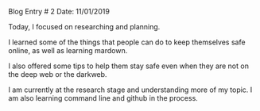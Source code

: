 Blog Entry # 2					     Date: 11/01/2019

Today, I focused on researching and planning.   

I learned some of the things that people can do to keep themselves safe online, as well as learning mardown.

I also offered some tips to help them stay safe even when they are not on the deep web or the darkweb.   

I am currently at the research stage and understanding more of my topic. I am also learning command line and github in the process.   

